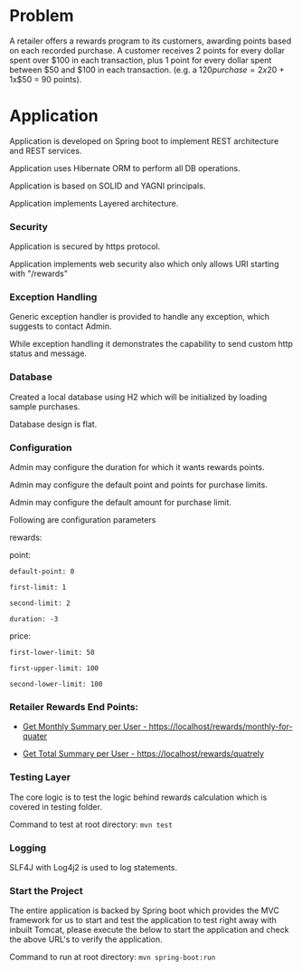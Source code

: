 # Problem

A retailer offers a rewards program to its customers, awarding points based on each recorded purchase.
A customer receives 2 points for every dollar spent over $100 in each transaction, plus 1 point for every dollar
spent between $50 and $100 in each transaction.
(e.g. a $120 purchase = 2x$20 + 1x$50 = 90 points).

# Application
Application is developed on Spring boot to implement REST architecture and REST services. 

Application uses Hibernate ORM to perform all DB operations.

Application is based on SOLID and YAGNI principals. 

Application implements Layered architecture.

### Security
Application is secured by https protocol.

Application implements web security also which only allows URI starting with "/rewards"

### Exception Handling
Generic exception handler is provided to handle any exception, which suggests to contact Admin.

While exception handling it demonstrates the capability to send custom http status and message.

### Database
Created a local database using H2 which will be initialized by loading sample purchases.

Database design is flat.

### Configuration
Admin may configure the duration for which it wants rewards points.

Admin may configure the default point and points for purchase limits.

Admin may configure the default amount for purchase limit.

Following are configuration parameters

rewards:

  point:
  
    default-point: 0
    
    first-limit: 1
    
    second-limit: 2
    
    duration: -3
    
  price:
  
    first-lower-limit: 50
    
    first-upper-limit: 100
    
    second-lower-limit: 100
    

### Retailer Rewards End Points:

* [Get Monthly Summary per User - https://localhost/rewards/monthly-for-quater](https://localhost/rewards/monthly-for-quater)

* [Get Total Summary per User - https://localhost/rewards/quatrely](https://localhost/rewards/quatrely)

### Testing Layer
The core logic is to test the logic behind rewards calculation which is covered in testing folder.

Command to test at root directory: `mvn test`

### Logging
SLF4J with Log4j2 is used to log statements.

### Start the Project
The entire application is backed by Spring boot which provides the MVC framework for us to start 
and test the application to test right away with inbuilt Tomcat, please execute the below to start 
the application and check the above URL's to verify the application.

Command to run at root directory: `mvn spring-boot:run`

